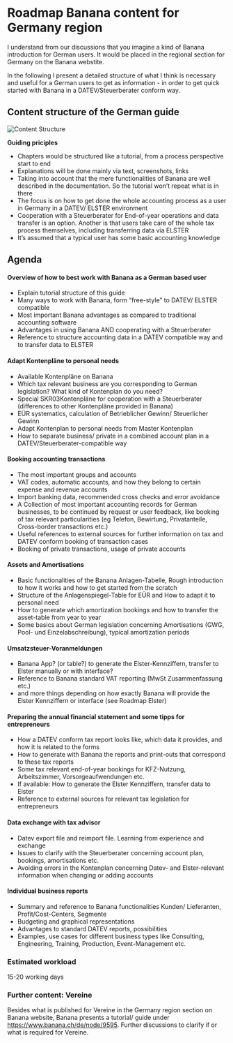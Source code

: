 # Roadmap Banana content for Germany region

I understand from our discussions that you imagine a kind of Banana introduction for German users. It would be placed in the regional section for Germany on the Banana webstite.

In the following I present a detailed structure of what I think is necessary and useful for a German users to get as information - in order to get quick started with Banana in a DATEV/Steuerberater conform way. 

## Content structure of the German guide  


![Content Structure](https://github.com/RobertUlb/Germany/blob/patch-1/E%C3%9CRDossier/3_Guide%20for%20German%20users/Chart_content%20structure.png "Chart")  


**Guiding priciples**  
*	Chapters would be structured like a tutorial, from a process perspective start to end
* Explanations will be done mainly via text, screenshots, links
*	Taking into account that the mere functionalities of Banana are well described in the documentation. So the tutorial won’t repeat what is in there
*	The focus is on how to get done the whole accounting process as a user in Germany in a DATEV/ ELSTER environment
*	Cooperation with a Steuerberater for End-of-year operations and data transfer is an option. Another is that users take care of the whole tax process themselves, including transferring data via ELSTER
*	It’s assumed that a typical user has some basic accounting knowledge


## Agenda

#### Overview of how to best work with Banana as a German based user

*	Explain tutorial structure of this guide
*	Many ways to work with Banana, form “free-style” to DATEV/ ELSTER compatible
*	Most important Banana advantages as compared to traditional accounting software
*	Advantages in using Banana AND cooperating with a Steuerberater
*	Reference to structure accounting data in a DATEV compatible way and to transfer data to ELSTER 


#### Adapt Kontenpläne to personal needs

*	Available Kontenpläne on Banana
*	Which tax relevant business are you corresponding to German legislation? What kind of Kontenplan do you need?
*	Special SKR03Kontenpläne for cooperation with a Steuerberater (differences to other Kontenpläne provided in Banana)
*	EÜR systematics, calculation of Betrieblicher Gewinn/ Steuerlicher Gewinn
*	Adapt Kontenplan to personal needs from Master Kontenplan
*	How to separate business/ private in a combined account plan in a DATEV/Steuerberater-compatible way


#### Booking accounting transactions

*	The most important groups and accounts
*	VAT codes, automatic accounts, and how they belong to certain expense and revenue accounts
*	Import banking data, recommended cross checks and error avoidance
*	A Collection of most important accounting records for German businesses, to be continued by request or user feedback, like booking of tax relevant particularities (eg Telefon, Bewirtung, Privatanteile, Cross-border transactions etc.)
*	Useful references to external sources for further information on tax and DATEV conform booking of transaction cases
*	Booking of private transactions, usage of private accounts


#### Assets and Amortisations

*	Basic functionalities of the Banana Anlagen-Tabelle, Rough introduction to how it works and how to get started from the scratch
*	Structure of the Anlagenspiegel-Table for EÜR and How to adapt it to personal need
*	How to generate which amortization bookings and how to transfer the asset-table from year to year
*	Some basics about German legislation concerning Amortisations (GWG, Pool- und Einzelabschreibung), typical amortization periods


#### Umsatzsteuer-Voranmeldungen

*	Banana App? (or table?) to generate the Elster-Kennziffern, transfer to Elster manually or with interface?
*	Reference to Banana standard VAT reporting (MwSt Zusammenfassung etc.)
*	and more things depending on how exactly Banana will provide the Elster Kennziffern or interface (see Roadmap Elster)


#### Preparing the annual financial statement and some tipps for entrepreneurs

*	How a DATEV conform tax report looks like, which data it provides, and how it is related to the forms
*	How to generate with Banana the reports and print-outs that correspond to these tax reports
*	Some tax relevant end-of-year bookings for KFZ-Nutzung, Arbeitszimmer, Vorsorgeaufwendungen etc.
*	If available: How to generate the Elster Kennziffern, transfer data to Elster
*	Reference to external sources for relevant tax legislation for entrepreneurs


#### Data exchange with tax advisor

*	Datev export file and reimport file. Learning from experience and exchange
*	Issues to clarify with the Steuerberater concerning account plan, bookings, amortisations etc.
*	Avoiding errors in the Kontenplan concerning Datev- and Elster-relevant information when changing or adding accounts


#### Individual business reports

*	Summary and reference to Banana functionalities Kunden/ Lieferanten, Profit/Cost-Centers, Segmente
*	Budgeting and graphical representations
*	Advantages to standard DATEV reports, possibilities
*	Examples, use cases for different business types like Consulting, Engineering, Training, Production, Event-Management etc.


### Estimated workload

15-20 working days


### Further content: Vereine

Besides what is published for Vereine in the Germany region section on Banana website, Banana presents a tutorial/ guide under https://www.banana.ch/de/node/9595. Further discussions to clarify if or what is required for Vereine.
